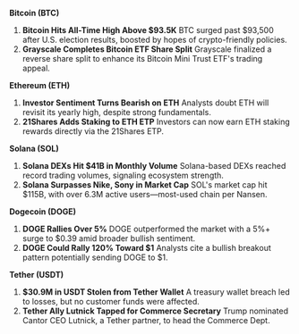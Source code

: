 **Bitcoin (BTC)**

1. **Bitcoin Hits All-Time High Above $93.5K**
    BTC surged past $93,500 after U.S. election results, boosted by hopes of crypto-friendly policies.
2. **Grayscale Completes Bitcoin ETF Share Split**
    Grayscale finalized a reverse share split to enhance its Bitcoin Mini Trust ETF's trading appeal.

**Ethereum (ETH)**

1. **Investor Sentiment Turns Bearish on ETH**
    Analysts doubt ETH will revisit its yearly high, despite strong fundamentals.
2. **21Shares Adds Staking to ETH ETP**
    Investors can now earn ETH staking rewards directly via the 21Shares ETP.

**Solana (SOL)**

1. **Solana DEXs Hit $41B in Monthly Volume**
    Solana-based DEXs reached record trading volumes, signaling ecosystem strength.
2. **Solana Surpasses Nike, Sony in Market Cap**
    SOL's market cap hit $115B, with over 6.3M active users—most-used chain per Nansen.

**Dogecoin (DOGE)**

1. **DOGE Rallies Over 5%**
    DOGE outperformed the market with a 5%+ surge to $0.39 amid broader bullish sentiment.
2. **DOGE Could Rally 120% Toward $1**
    Analysts cite a bullish breakout pattern potentially sending DOGE to $1.

**Tether (USDT)**

1. **$30.9M in USDT Stolen from Tether Wallet**
    A treasury wallet breach led to losses, but no customer funds were affected.
2. **Tether Ally Lutnick Tapped for Commerce Secretary**
    Trump nominated Cantor CEO Lutnick, a Tether partner, to head the Commerce Dept.